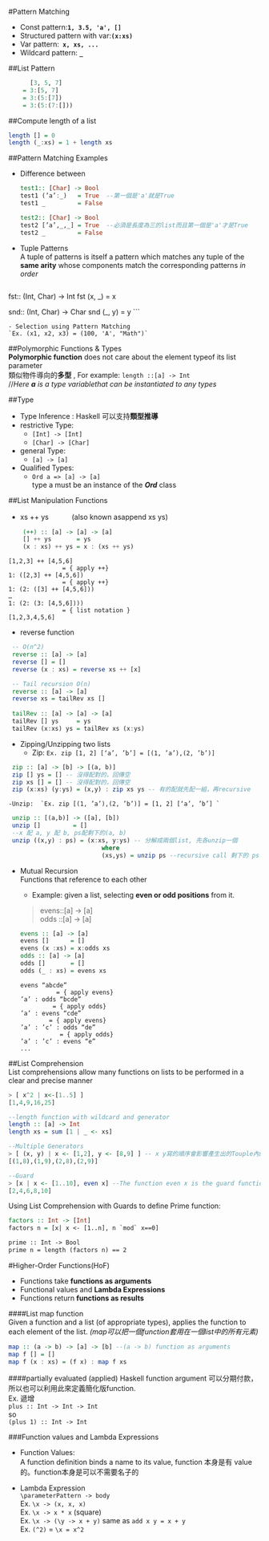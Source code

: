 #Pattern Matching 
 - Const pattern:**`1, 3.5, 'a', []`**
 - Structured pattern with var:**`(x:xs)`**
 - Var pattern:**` x, xs, ...`**
 - Wildcard pattern: **`_`**

##List Pattern

```Haskell
      [3, 5, 7]
    = 3:[5, 7]
    = 3:(5:[7])
    = 3:(5:(7:[]))
```

##Compute length of a list

```Haskell
length [] = 0
length (_:xs) = 1 + length xs 
```

##Pattern Matching Examples
 - Difference between 

  	```Haskell
    test1:: [Char] -> Bool
    test1 (’a’:_)   = True  --第一個是'a'就是True
    test1 _         = False

	test2:: [Char] -> Bool
    test2 [’a’,_,_] = True  --必須是長度為三的list而且第一個是'a'才是True
    test2 _         = False
  	```

 - Tuple Patterns  
 A tuple of patterns is itself a pattern which matches any tuple of the **same arity** whose components match the corresponding patterns *in order*
 
	```Haskell
  fst:: (Int, Char) -> Int
  fst   (x, _) = x
  
  snd:: (Int, Char) -> Char
  snd   (_, y) = y
 	```
    
    - Selection using Pattern Matching   
    `Ex. (x1, x2, x3) = (100, 'A', "Math")`
    
    
##Polymorphic Functions & Types  
**Polymorphic function** does not care about the element typeof its list parameter  
  類似物件導向的**多型** , For example:  `length ::[a] -> Int`  
  //*Here **a** is a type variablethat can be instantiated to any types*
    
    
    
##Type 
 - Type Inference : Haskell 可以支持**類型推導**
 - restrictive Type:
   - `[Int] -> [Int]`
   - `[Char] -> [Char]`
 - general Type:
   - `[a] -> [a]`
 - Qualified Types:
   -  `Ord a => [a] -> [a]`  
   type a must be an instance of the ***Ord*** class  
    
    
##List Manipulation Functions
 - xs ++ ys 　　　(also known asappend xs ys)
 
 ```Haskell
	 (++) :: [a] -> [a] -> [a]
	 [] ++ ys       = ys
	 (x : xs) ++ ys = x : (xs ++ ys)
 ```
 
 ```
[1,2,3] ++ [4,5,6]
				= { apply ++}
1: ([2,3] ++ [4,5,6])
				= { apply ++}
1: (2: ([3] ++ [4,5,6]))
…
1: (2: (3: [4,5,6])))
				= { list notation }
[1,2,3,4,5,6] 
 ```
 - reverse function
 
 ```Haskell
  -- O(n^2)
  reverse :: [a] -> [a]
  reverse [] = []
  reverse (x : xs) = reverse xs ++ [x]

  -- Tail recursion O(n)
  reverse :: [a] -> [a]
  reverse xs = tailRev xs []
  
  tailRev :: [a] -> [a] -> [a]
  tailRev [] ys 	= ys
  tailRev (x:xs) ys = tailRev xs (x:ys)
 ```
 - Zipping/Unzipping two lists
    - Zip: `Ex. zip [1, 2] [‘a’, ’b’] = [(1, ’a’),(2, ’b’)]`
 ```Haskell
  zip :: [a] -> [b] -> [(a, b)]
  zip [] ys = [] -- 沒得配對的，回傳空
  zip xs [] = [] -- 沒得配對的，回傳空
  zip (x:xs) (y:ys) = (x,y) : zip xs ys -- 有的配就先配一組，再recursive
 ```
    -Unzip:  `Ex. zip [(1, ’a’),(2, ’b’)] = [1, 2] [‘a’, ’b’] `
 ```Haskell
  unzip :: [(a,b)] -> ([a], [b])
  unzip []		   = []
  --x 配 a, y 配 b, ps配剩下的(a, b)
  unzip ((x,y) : ps) = (x:xs, y:ys) -- 分解成兩個list, 先各unzip一個 
                           where
                           (xs,ys) = unzip ps --recursive call 剩下的 ps
 ```
 
 - Mutual Recursion  
   Functions that reference to each other
   - Example: given a list, selecting **even or odd positions** from it.
    
    > evens::[a] -> [a]  
	> odds ::[a] -> [a]

	```Haskell
    evens :: [a] -> [a]
    evens [] 	  = []
    evens (x :xs) = x:odds xs
    odds :: [a] -> [a]
    odds []		  = []
    odds (_ : xs) = evens xs
    ```

    ```
    evens “abcde”
 		      = { apply evens}
    ’a’ : odds “bcde”
  		     = { apply odds}
    ’a’ : evens “cde”
   		    = { apply evens}
    ’a’ : ’c’ : odds “de”
    		   = { apply odds}
    ’a’ : ’c’ : evens “e”
    ...
    ```

    

##List Comprehension  
List comprehensions allow many functions on lists to be performed in a clear and precise manner

```Haskell
> [ x^2 | x<-[1..5] ]
[1,4,9,16,25]

--length function with wildcard and generator
length :: [a] -> Int
length xs = sum [1 | _ <- xs]

--Multiple Generators
> [ (x, y) | x <- [1,2], y <- [8,9] ] -- x y寫的順序會影響產生出的Touple內的順序
[(1,8),(1,9),(2,8),(2,9)]

--Guard
> [x | x <- [1..10], even x] --The function even x is the guard function
[2,4,6,8,10]
```
Using List Comprehension with Guards to define Prime function:
```Haskell
factors :: Int -> [Int]
factors n = [x| x <- [1..n], n `mod` x==0]

prime :: Int -> Bool
prime n = length (factors n) == 2
```


#Higher-Order Functions(HoF)
 - Functions take **functions as arguments**
 - Functional values and **Lambda Expressions**
 - Functions return **functions as results**

####List map function  
Given a function and a list (of appropriate types), applies the function to each element of the list. *(map可以把一個function套用在一個list中的所有元素)*

```Haskell
map :: (a -> b) -> [a] -> [b] --(a -> b) function as arguments
map f [] = []
map f (x : xs) = (f x) : map f xs
```

####partially evaluated (applied)
Haskell function argument 可以分期付款，所以也可以利用此來定義簡化版function.  
Ex. 遞增  
`plus :: Int -> Int -> Int`  
so  
`(plus 1) :: Int -> Int`


###Function values and Lambda Expressions
 - Function Values:  
 A function definition binds a name to its value, function 本身是有 value 的。function本身是可以不需要名子的
 - Lambda Expression  
 `\parameterPattern -> body`  
 Ex. `\x -> (x, x, x)`  
 Ex. `\x -> x * x` (square)  
 Ex. `\x -> (\y -> x + y)` same as `add x y = x + y`  
 Ex. `(^2)` = `\x = x^2`






    
    ```
    
    
    
    
    
    
    
    
    
    
    
    
    
    
    
    
    
    
    
    
    
    
    
    
    
    
    
    
    
    
    
    
    
    
    
    
    
    
    
    
    
    
    
    
    
    
    
    
    
    
    
    
    
    
    
    
    
    
    
    
    
    
    
    
    
    
    
    
    
    
    
    
    
    
    
    
    
    
    
    
    
    
    
    
    
    
    ```